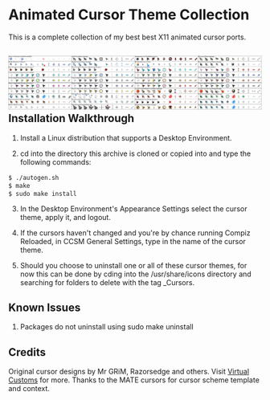 Animated Cursor Theme Collection
================================
This is a complete collection of my best best X11 animated cursor ports.

![Animated_Cursor_Theme_Collection](https://github.com/OliverKurz/animated-cursor-theme-collection/raw/master/images/Preview.png)
Installation Walkthrough
------------------------
1. Install a Linux distribution that supports a Desktop Environment.

2. cd into the directory this archive is cloned or copied into and type the following commands:

```
$ ./autogen.sh
$ make
$ sudo make install
```

3. In the Desktop Environment's Appearance Settings select the cursor theme, apply it, and logout.

4. If the cursors haven't changed and you're by chance running Compiz Reloaded, in CCSM General Settings, type in the name of the cursor theme.

5. Should you choose to uninstall one or all of these cursor themes, for now this can be done by cding into the /usr/share/icons directory and searching for folders to delete with the tag _Cursors.

Known Issues
------------
1. Packages do not uninstall using sudo make uninstall

Credits
--------
Original cursor designs by Mr GRiM, Razorsedge and others. Visit [Virtual Customs](http://virtualcustoms.net/forum.php) for more.
Thanks to the MATE cursors for cursor scheme template and context.